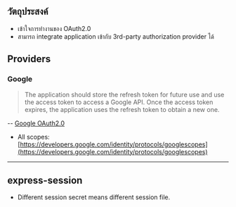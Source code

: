 ## วัตถุประสงค์

- เข้าใจการทำงานของ OAuth2.0
- สามารถ integrate application เข้ากับ 3rd-party authorization provider ได้

## Providers

### Google

> The application should store the refresh token for future use and use the access token to access a Google API. Once the access token expires, the application uses the refresh token to obtain a new one.

-- [Google OAuth2.0](https://developers.google.com/identity/protocols/OAuth2)

- All scopes: [https://developers.google.com/identity/protocols/googlescopes](https://developers.google.com/identity/protocols/googlescopes)

---

## express-session

- Different session secret means different session file.